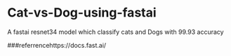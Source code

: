 # Cat-vs-Dog-using-fastai
A fastai resnet34 model which classify cats and Dogs with 99.93 accuracy

###referrencehttps://docs.fast.ai/
